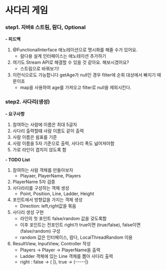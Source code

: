 # 사다리 게임
### step1. 자바8 스트림, 람다, Optional
**- 피드백**
1. @FunctionalInterface 애노테이션으로 명시화를 해줄 수가 있어요.
   * 람다용 설계 인터페이스는 애노테이션 추가하기
2. 여기도 Stream API로 해결할 수 있을 것 같아요. 해보시겠어요?
   * 스트림으로 바꿔보기!
3. 이런식으로도 가능합니다 getAge가 null인 경우 filter에 순회 대상에서 빠지기 때문이죠
   * map을 사용하여 age를 가져오고 filter로 null을 제외시킨다.

### step2. 사다리(생성)
**- 요구사항**
1. 참여하는 사람에 이름은 최대 5글자
2. 사다리 출력할떄 사람 이름도 같이 출력
3. 사람 이름은 쉼표를 기준
4. 사람 이름을 5자 기준으로 출력, 사다리 폭도 넒어져야함
5. 가로 라인이 겹치지 않도록 함

**- TODO List**
1. 참여하는 사람 객체를 만들아보자
   - Playaer, PlayerName, Players
2. PlayerName 5자 검증
3. 사다라리를 구성하는 객체 생성
   - Point, Position, Line, Ladder, Height
4. 포인트에서 방향값을 가지는 객체 생성
   - Direction: left,right값을 몪음
5. 사다리 생성 구현
   - 라인의 첫 포인트 false/random 값을 갖도록함
   - 이후 포인트는 전포인트 right가 true이면 (true/false), false이면 (false/random) 구성
   - random 값은 인터페이스, 람다, LocalThreadRandom 이용
6. ResultView, InputView, Controller 작성
   - Players -> Player -> PlayerName을 출력
   - Ladder 객체에 있는 Line 객체를 뽑아 사다리 출력
   - right : false -> (     |), true -> (-----|)
